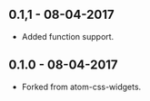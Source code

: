 ## 0.1,1 - 08-04-2017
* Added function support.

## 0.1.0 - 08-04-2017
* Forked from atom-css-widgets.
